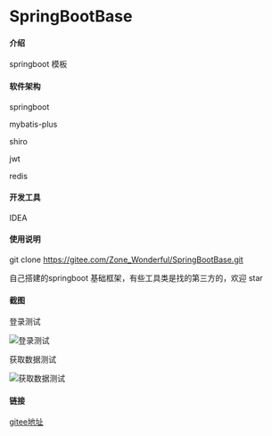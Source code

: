 # SpringBootBase

#### 介绍
springboot 模板

#### 软件架构
springboot

mybatis-plus

shiro

jwt

redis

#### 开发工具

IDEA

#### 使用说明

git clone https://gitee.com/Zone_Wonderful/SpringBootBase.git

自己搭建的springboot 基础框架，有些工具类是找的第三方的，欢迎 star

#### 截图

登录测试

![登录测试](../img/登录测试.png)

获取数据测试

![获取数据测试](../img/获取数据测试.png)

#### 链接

[gitee地址]( https://gitee.com/Zone_Wonderful/SpringBootBase/tree/919b6038aed150556a6910f975a122798be03367 )

